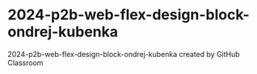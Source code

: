 # 2024-p2b-web-flex-design-block-ondrej-kubenka
2024-p2b-web-flex-design-block-ondrej-kubenka created by GitHub Classroom
